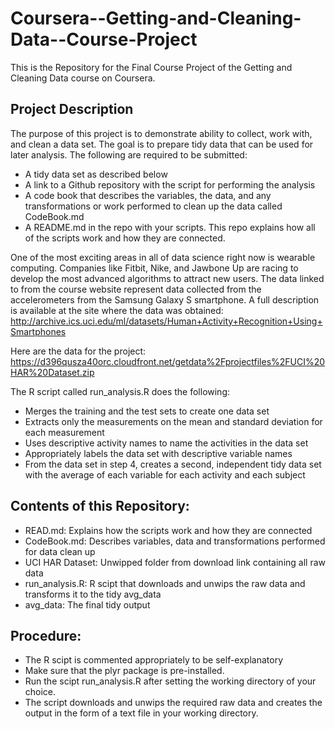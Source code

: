 Coursera--Getting-and-Cleaning-Data--Course-Project
===================================================

This is the Repository for the Final Course Project of the Getting and Cleaning Data course on Coursera.


## Project Description

The purpose of this project is to demonstrate ability to collect, work with, and clean a data set. The goal is to prepare tidy data that can be used for later analysis. The following are required to be submitted: 
* A tidy data set as described below 
* A link to a Github repository with the script for performing the analysis
* A code book that describes the variables, the data, and any transformations or work performed to clean up the data called CodeBook.md
* A README.md in the repo with your scripts. This repo explains how all of the scripts work and how they are connected.  

One of the most exciting areas in all of data science right now is wearable computing. Companies like Fitbit, Nike, and Jawbone Up are racing to develop the most advanced algorithms to attract new users. The data linked to from the course website represent data collected from the accelerometers from the Samsung Galaxy S smartphone. A full description is available at the site where the data was obtained: 
http://archive.ics.uci.edu/ml/datasets/Human+Activity+Recognition+Using+Smartphones 

Here are the data for the project: 
https://d396qusza40orc.cloudfront.net/getdata%2Fprojectfiles%2FUCI%20HAR%20Dataset.zip 

The R script called run_analysis.R does the following: 
* Merges the training and the test sets to create one data set
* Extracts only the measurements on the mean and standard deviation for each measurement 
* Uses descriptive activity names to name the activities in the data set
* Appropriately labels the data set with descriptive variable names 
* From the data set in step 4, creates a second, independent tidy data set with the average of each variable for each activity and each subject


## Contents of this Repository:
* READ.md: Explains how the scripts work and how they are connected
* CodeBook.md: Describes variables, data and transformations performed for data clean up
* UCI HAR Dataset: Unwipped folder from download link containing all raw data
* run_analysis.R: R scipt that downloads and unwips the raw data and transforms it to the tidy avg_data
* avg_data: The final tidy output


## Procedure:
* The R scipt is commented appropriately to be self-explanatory
* Make sure that the plyr package is pre-installed.
* Run the scipt run_analysis.R after setting the working directory of your choice.
* The script downloads and unwips the required raw data and creates the output in the form of a text file in your working directory.
